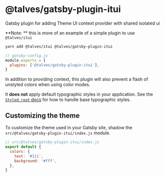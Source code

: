 # @talves/gatsby-plugin-itui

Gatsby plugin for adding Theme UI context provider with shared isolated ui

**Note: ** this is more of an example of a simple plugin to use `@talves/itui`

```sh
yarn add @talves/itui @talves/gatsby-plugin-itui
```

```js
// gatsby-config.js
module.exports = {
  plugins: ['@talves/gatsby-plugin-itui'],
}
```

In addition to providing context, this plugin will also
prevent a flash of unstyled colors when using color modes.

It **does not** apply default typographic styles in your application. See the [`Styled.root` docs](https://theme-ui.com/styled#styledroot) for how to handle base typographic styles.

## Customizing the theme

To customize the theme used in your Gatsby site,
shadow the `src/@talves/gatsby-plugin-itui/index.js` module.

```js
// src/@talves/gatsby-plugin-itui/index.js
export default {
  colors: {
    text: '#111',
    background: '#fff',
  },
}
```
